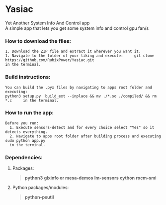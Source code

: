 # Yasiac                                                                                                                                                           
Yet Another System Info And Control app                                                                                                                            
A simple app that lets you get some system info and control gpu fan/s                                                                                              
                                                                                                                                                                   
### How to download the files:
    1. Download the ZIP file and extract it wherever you want it.
    1. Navigate to the folder of your liking and execute:     git clone  https://github.com/RubixPower/Yasiac.git     
    in the terminal.
### Build instructions:
    You can build the .pyx files by navigating to apps root folder and executing: 
    python3 setup.py  build_ext --inplace && mv ./*.so ./compiled/ && rm *.c     in the terminal.   
                                                                                                                                                                   
### How to run the app:
    Before you run:
      1. Execute sensors-detect and for every choice select "Yes" so it detects everything.
      2. Navigate to apps root folder after building process and executing sudo python app.py
      in the terminal.
### Dependencies:
1. Packages:
    >**python3**
    >**glxinfo or mesa-demos**
    >**lm-sensors**
    >**cython**
    >**rocm-smi**
2. Python packages/modules:
    >**python-psutil**
